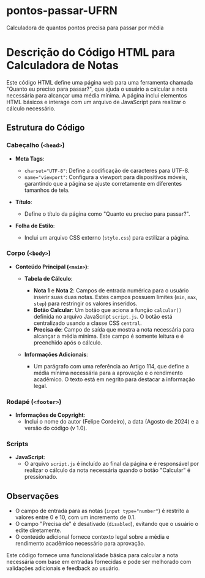 # pontos-passar-UFRN
Calculadora de quantos pontos precisa para passar por média

# Descrição do Código HTML para Calculadora de Notas

Este código HTML define uma página web para uma ferramenta chamada "Quanto eu preciso para passar?", que ajuda o usuário a calcular a nota necessária para alcançar uma média mínima. A página inclui elementos HTML básicos e interage com um arquivo de JavaScript para realizar o cálculo necessário.

## Estrutura do Código

### Cabeçalho (`<head>`)

- **Meta Tags**:
  - `charset="UTF-8"`: Define a codificação de caracteres para UTF-8.
  - `name="viewport"`: Configura a viewport para dispositivos móveis, garantindo que a página se ajuste corretamente em diferentes tamanhos de tela.

- **Título**:
  - Define o título da página como "Quanto eu preciso para passar?".

- **Folha de Estilo**:
  - Inclui um arquivo CSS externo (`style.css`) para estilizar a página.

### Corpo (`<body>`)

- **Conteúdo Principal (`<main>`)**:
  - **Tabela de Cálculo**:
    - **Nota 1** e **Nota 2**: Campos de entrada numérica para o usuário inserir suas duas notas. Estes campos possuem limites (`min`, `max`, `step`) para restringir os valores inseridos.
    - **Botão Calcular**: Um botão que aciona a função `calcular()` definida no arquivo JavaScript `script.js`. O botão está centralizado usando a classe CSS `central`.
    - **Precisa de**: Campo de saída que mostra a nota necessária para alcançar a média mínima. Este campo é somente leitura e é preenchido após o cálculo.

  - **Informações Adicionais**:
    - Um parágrafo com uma referência ao Artigo 114, que define a média mínima necessária para a aprovação e o rendimento acadêmico. O texto está em negrito para destacar a informação legal.

### Rodapé (`<footer>`)

- **Informações de Copyright**:
  - Inclui o nome do autor (Felipe Cordeiro), a data (Agosto de 2024) e a versão do código (v 1.0).

### Scripts

- **JavaScript**:
  - O arquivo `script.js` é incluído ao final da página e é responsável por realizar o cálculo da nota necessária quando o botão "Calcular" é pressionado.

## Observações

- O campo de entrada para as notas (`input type="number"`) é restrito a valores entre 0 e 10, com um incremento de 0.1.
- O campo "Precisa de" é desativado (`disabled`), evitando que o usuário o edite diretamente.
- O conteúdo adicional fornece contexto legal sobre a média e rendimento acadêmico necessário para aprovação.

Este código fornece uma funcionalidade básica para calcular a nota necessária com base em entradas fornecidas e pode ser melhorado com validações adicionais e feedback ao usuário.
